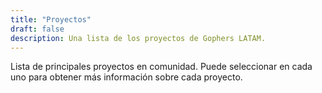 ```yaml
---
title: "Proyectos"
draft: false
description: Una lista de los proyectos de Gophers LATAM.
---
```


Lista de principales proyectos en comunidad. Puede seleccionar en cada uno para obtener más información sobre cada proyecto.